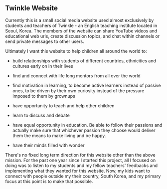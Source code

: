 ## Twinkle Website

Currently this is a small social media website used almost exclusively by students and teachers of Twinkle - an English teaching institute located in Seoul, Korea. The members of the website can share YouTube videos and educational web urls, create discussion topics, and chat within channels or send private messages to other users.

Ultimately I want this website to help children all around the world to:

- build relationships with students of different countries, ethnicities and cultures early on in their lives

- find and connect with life long mentors from all over the world

- find motivation in learning, to become active learners instead of passive ones, to be driven by their own curiosity instead of the pressure imposed to them by grownups

- have opportunity to teach and help other children

- learn to discuss and debate

- have equal opportunity in education. Be able to follow their passions and actually make sure that whichever passion they choose would deliver them the means to make living and be happy. 

- have their minds filled with wonder

There's no fixed long term direction for this website other than the above mission. For the past one year since I started this project, all I focused on doing was to listen to my students and my fellow teachers' feedbacks and implementing what they wanted for this website. Now, my kids want to connect with people outside my their country, South Korea, and my primary focus at this point is to make that possible.
